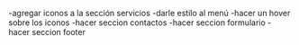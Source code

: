 -agregar iconos a la sección servicios
-darle estilo al menú 
-hacer un hover sobre los iconos 
-hacer seccion contactos 
-hacer seccion formulario
-hacer seccion footer
